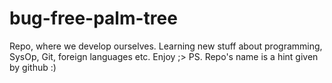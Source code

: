# bug-free-palm-tree
Repo, where we develop ourselves. Learning new stuff about programming, SysOp, Git, foreign languages etc. Enjoy ;> PS. Repo's name is a hint given by github :)
